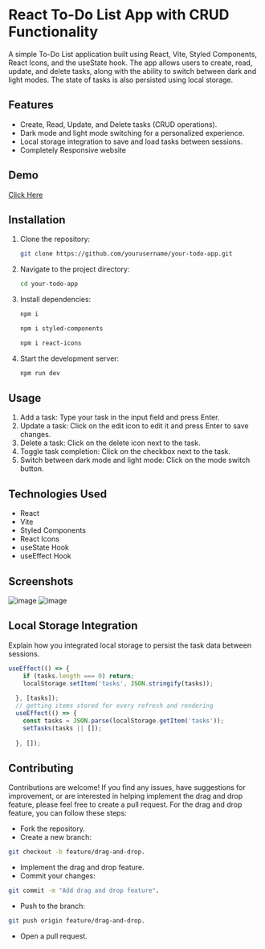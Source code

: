 # React To-Do List App with CRUD Functionality

A simple To-Do List application built using React, Vite, Styled Components, React Icons, and the useState hook. The app allows users to create, read, update, and delete tasks, along with the ability to switch between dark and light modes. The state of tasks is also persisted using local storage.

## Features

- Create, Read, Update, and Delete tasks (CRUD operations).
- Dark mode and light mode switching for a personalized experience.
- Local storage integration to save and load tasks between sessions.
- Completely Responsive website

## Demo

[Click Here](https://react-to-do-list-yashg.netlify.app/)

## Installation

1. Clone the repository:

   ```bash
   git clone https://github.com/yourusername/your-todo-app.git
   ```

2. Navigate to the project directory:

   ```bash
   cd your-todo-app
   ```

3. Install dependencies:

   ```bash
   npm i
   ```

   ```bash
   npm i styled-components
   ```

   ```bash
   npm i react-icons
   ```

4. Start the development server:

   ```bash
   npm run dev
   ```

## Usage

1. Add a task: Type your task in the input field and press Enter.
2. Update a task: Click on the edit icon to edit it and press Enter to save changes.
3. Delete a task: Click on the delete icon next to the task.
4. Toggle task completion: Click on the checkbox next to the task.
5. Switch between dark mode and light mode: Click on the mode switch button.

## Technologies Used

- React
- Vite
- Styled Components
- React Icons
- useState Hook
- useEffect Hook

## Screenshots

![image](https://github.com/yghugardare/ReactTodoList/assets/117991996/129aec2c-b8d2-46a7-8cf3-7e31435e52e9)
![image](https://github.com/yghugardare/ReactTodoList/assets/117991996/5cde8687-8ffa-45d8-81a7-ca34b7a204f8)


## Local Storage Integration

Explain how you integrated local storage to persist the task data between sessions.

```javascript
useEffect(() => {
    if (tasks.length === 0) return;
    localStorage.setItem('tasks', JSON.stringify(tasks));
    
  }, [tasks]);
  // getting items stored for every refresh and rendering 
  useEffect(() => {
    const tasks = JSON.parse(localStorage.getItem('tasks'));
    setTasks(tasks || []);
    
  }, []);
```

## Contributing

Contributions are welcome! If you find any issues, have suggestions for improvement, or are interested in helping implement the drag and drop feature, please feel free to create a pull request. For the drag and drop feature, you can follow these steps:

- Fork the repository.
- Create a new branch:
```bash
git checkout -b feature/drag-and-drop.
```
- Implement the drag and drop feature.
- Commit your changes:
```bash
git commit -m "Add drag and drop feature".
```
- Push to the branch:
```bash
git push origin feature/drag-and-drop.
```
- Open a pull request.

